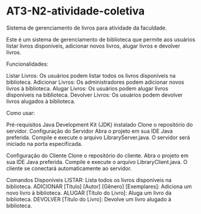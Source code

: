 # AT3-N2-atividade-coletiva

Sistema de gerenciamento de livros para atividade da faculdade.

Este é um sistema de gerenciamento de biblioteca que permite aos usuários listar livros disponíveis, adicionar novos livros, alugar livros e devolver livros.

Funcionalidades:

Listar Livros: Os usuários podem listar todos os livros disponíveis na biblioteca.
Adicionar Livros: Os administradores podem adicionar novos livros à biblioteca.
Alugar Livros: Os usuários podem alugar livros disponíveis na biblioteca.
Devolver Livros: Os usuários podem devolver livros alugados à biblioteca.

Como usar:

Pré-requisitos
Java Development Kit (JDK) instalado
Clone o repositório do servidor.
Configuração do Servidor
Abra o projeto em sua IDE Java preferida.
Compile e execute o arquivo LibraryServer.java.
O servidor será iniciado na porta especificada.

Configuração do Cliente
Clone o repositório do cliente.
Abra o projeto em sua IDE Java preferida.
Compile e execute o arquivo LibraryClient.java.
O cliente se conectará automaticamente ao servidor.

Comandos Disponíveis
LISTAR: Lista todos os livros disponíveis na biblioteca.
ADICIONAR [Título] [Autor] [Gênero] [Exemplares]: Adiciona um novo livro à biblioteca.
ALUGAR [Título do Livro]: Aluga um livro da biblioteca.
DEVOLVER [Título do Livro]: Devolve um livro alugado à biblioteca.

